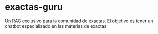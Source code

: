 # exactas-guru
Un RAG exclusivo para la comunidad de exactas. El objetivo es tener un chatbot especializado en las materias de exactas
